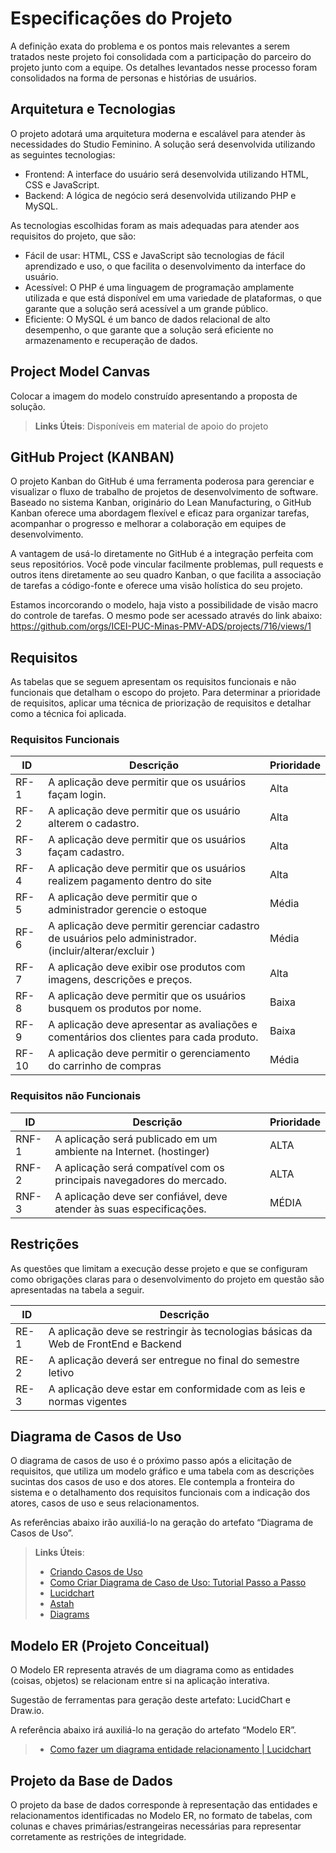 # Especificações do Projeto

A definição exata do problema e os pontos mais relevantes a serem tratados neste projeto foi consolidada com a participação do parceiro do projeto junto com a equipe. Os detalhes levantados nesse processo foram consolidados na forma de personas e histórias de usuários.

## Arquitetura e Tecnologias

O projeto adotará uma arquitetura moderna e escalável para atender às necessidades do Studio Feminino. A solução será desenvolvida utilizando as seguintes tecnologias:

<ul>
  <li>Frontend: A interface do usuário será desenvolvida utilizando HTML, CSS e JavaScript.</li>
  <li>Backend: A lógica de negócio será desenvolvida utilizando PHP e MySQL.</li>
</ul>

As tecnologias escolhidas foram as mais adequadas para atender aos requisitos do projeto, que são:

<ul>
  <li>Fácil de usar: HTML, CSS e JavaScript são tecnologias de fácil aprendizado e uso, o que facilita o desenvolvimento da interface do usuário.</li>
  <li>Acessível: O PHP é uma linguagem de programação amplamente utilizada e que está disponível em uma variedade de plataformas, o que garante que a solução será acessível a um grande público.</li>
  <li>Eficiente: O MySQL é um banco de dados relacional de alto desempenho, o que garante que a solução será eficiente no armazenamento e recuperação de dados.</li>
</ul>


## Project Model Canvas

Colocar a imagem do modelo construído apresentando a proposta de solução.

> **Links Úteis**:
> Disponíveis em material de apoio do projeto


## GitHub Project (KANBAN)

O projeto Kanban do GitHub é uma ferramenta poderosa para gerenciar e visualizar o fluxo de trabalho de projetos de desenvolvimento de software. Baseado no sistema Kanban, originário do Lean Manufacturing, o GitHub Kanban oferece uma abordagem flexível e eficaz para organizar tarefas, acompanhar o progresso e melhorar a colaboração em equipes de desenvolvimento.

A vantagem de usá-lo diretamente no GitHub é a integração perfeita com seus repositórios. Você pode vincular facilmente problemas, pull requests e outros itens diretamente ao seu quadro Kanban, o que facilita a associação de tarefas a código-fonte e oferece uma visão holística do seu projeto.

Estamos incorcorando o modelo, haja visto a possibilidade de visão macro do controle de tarefas. O mesmo pode ser acessado através do link abaixo:
https://github.com/orgs/ICEI-PUC-Minas-PMV-ADS/projects/716/views/1

## Requisitos

As tabelas que se seguem apresentam os requisitos funcionais e não funcionais que detalham o escopo do projeto. Para determinar a prioridade de requisitos, aplicar uma técnica de priorização de requisitos e detalhar como a técnica foi aplicada.

### Requisitos Funcionais

|       ID      |                Descrição              |   Prioridade  |
| ------------- | ------------------------------------- |-------------  |
|      RF-1     | A aplicação deve permitir que os usuários façam login.           |      Alta     |
|      RF-2     | A aplicação deve permitir que os usuário alterem o cadastro.               |      Alta     |
|      RF-3     | A aplicação deve permitir que os usuários façam cadastro. |      Alta    |
|      RF-4     | A aplicação deve permitir que os usuários realizem pagamento dentro do site                  |      Alta     |
|      RF-5     | A aplicação deve permitir que o administrador gerencie o estoque                |      Média    |
|      RF-6     | A aplicação deve permitir gerenciar cadastro de usuários pelo administrador. (incluir/alterar/excluir )                 |      Média    |
|      RF-7     | A aplicação deve exibir ose produtos com imagens, descrições e preços.              |      Alta    |
|      RF-8     | A aplicação deve permitir que os usuários busquem os produtos por nome.                   |      Baixa    |
|      RF-9     | A aplicação deve apresentar as avaliações e comentários dos clientes para cada produto.            |      Baixa    |
|      RF-10    | A aplicação deve permitir o gerenciamento do carrinho de compras    |      Média    |

### Requisitos não Funcionais

|       ID      |                Descrição              |   Prioridade  |
| ------------- | ------------------------------------- |-------------  |
|     RNF-1     | A aplicação será publicado em um ambiente na Internet. (hostinger) | ALTA | 
|     RNF-2     | A aplicação será compatível com os principais navegadores do mercado. |  ALTA | 
|     RNF-3     | A aplicação deve ser confiável, deve atender às suas especificações. |  MÉDIA | 



## Restrições

As questões que limitam a execução desse projeto e que se configuram como obrigações claras para o desenvolvimento do projeto em questão são apresentadas 
na tabela a seguir.

|       ID      |                Descrição              |
| ------------- | ------------------------------------- |
|      RE-1     | A aplicação deve se restringir às tecnologias básicas da Web de FrontEnd e Backend |
|      RE-2     | A aplicação deverá ser entregue no final do semestre letivo             |
|      RE-3     | A aplicação deve estar em conformidade com as leis e normas vigentes         |

## Diagrama de Casos de Uso

O diagrama de casos de uso é o próximo passo após a elicitação de requisitos, que utiliza um modelo gráfico e uma tabela com as descrições sucintas dos casos de uso e dos atores. Ele contempla a fronteira do sistema e o detalhamento dos requisitos funcionais com a indicação dos atores, casos de uso e seus relacionamentos. 

As referências abaixo irão auxiliá-lo na geração do artefato “Diagrama de Casos de Uso”.

> **Links Úteis**:
> - [Criando Casos de Uso](https://www.ibm.com/docs/pt-br/elm/6.0?topic=requirements-creating-use-cases)
> - [Como Criar Diagrama de Caso de Uso: Tutorial Passo a Passo](https://gitmind.com/pt/fazer-diagrama-de-caso-uso.html/)
> - [Lucidchart](https://www.lucidchart.com/)
> - [Astah](https://astah.net/)
> - [Diagrams](https://app.diagrams.net/)

## Modelo ER (Projeto Conceitual)

O Modelo ER representa através de um diagrama como as entidades (coisas, objetos) se relacionam entre si na aplicação interativa.

Sugestão de ferramentas para geração deste artefato: LucidChart e Draw.io.

A referência abaixo irá auxiliá-lo na geração do artefato “Modelo ER”.

> - [Como fazer um diagrama entidade relacionamento | Lucidchart](https://www.lucidchart.com/pages/pt/como-fazer-um-diagrama-entidade-relacionamento)

## Projeto da Base de Dados

O projeto da base de dados corresponde à representação das entidades e relacionamentos identificadas no Modelo ER, no formato de tabelas, com colunas e chaves primárias/estrangeiras necessárias para representar corretamente as restrições de integridade.
